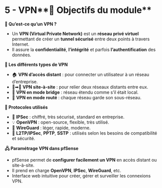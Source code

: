 # 5 - VPN**📘 Objectifs du module**



**🔐 Qu’est-ce qu’un VPN ?**

- Un **VPN (Virtual Private Network)** est un **réseau privé virtuel** permettant de créer un **tunnel sécurisé** entre deux points à travers Internet.
- Il assure la **confidentialité**, **l’intégrité** et parfois **l’authentification** des données.



**🧭 Les différents types de VPN**

- 🏠 **VPN d’accès distant** : pour connecter un utilisateur à un réseau d’entreprise.
- 🏢➡🏢 **VPN site-à-site** : pour relier deux réseaux distants entre eux.
- 🧪 **VPN en mode bridge** : réseau étendu comme s’il était local.
- 🔄 **VPN en mode routé** : chaque réseau garde son sous-réseau.



**📡 Protocoles utilisés**

- 🔐 **IPSec** : chiffré, très sécurisé, standard en entreprise.
- 💡 **OpenVPN** : open-source, flexible, très utilisé.
- 🚀 **WireGuard** : léger, rapide, moderne.
- 📱 **L2TP/IPSec**, **PPTP**, **SSTP** : utilisés selon les besoins de compatibilité et sécurité.



**🖧 Paramétrage VPN dans pfSense**

- pfSense permet de **configurer facilement un VPN** en accès distant ou site-à-site.
- Il prend en charge **OpenVPN**, **IPSec**, **WireGuard**, etc.
- Interface web intuitive pour créer, gérer et surveiller les connexions VPN.
